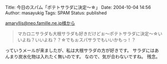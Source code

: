 Title: 今日のスパム「ポテトサラダに決定〜☆」
Date: 2004-10-04 14:56
Author: masayukig
Tags: SPAM
Status: published

amaryllis@neo.famille.ne.jp様から

> マカロニサラダも大根サラダも好きだけどぉ〜ポテトサラダに決定〜☆いいよね？いいよね？？☆でもぉスパサラでもいいかもっ！？

っていうメールが来ましたが、私は大根サラダの方が好きです。
サラダにはあんまり炭水化物は入れたく無いのです。
なので、気が合わないですね。
残念。
